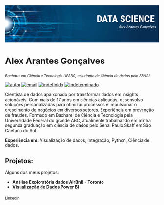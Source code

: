 <p align="center">
  <img src="banner.png" >
</p>

# Alex Arantes Gonçalves
<sub>*Bacharel em Ciência e Tecnologia UFABC, estudante de Ciência de dados pelo SENAI*</sub>

[![autor](https://img.shields.io/badge/autor-axargon-blue)](https://www.linkedin.com/in/alex-a-goncalves/)
[![email](https://img.shields.io/badge/Atividades-Senai-red)](https://github.com/Axargon/AtividadesSenai/tree/main) 
[![indefinido](https://img.shields.io/badge/Atividades-UFABC-dark-green)](https://github.com/Axargon/UFABC-ML-2018) 
[![Indeterminado](https://img.shields.io/badge/contributions-welcome-blue.svg?style=flat)](axargon@gmail.com)


Cientista de dados apaixonado por transformar dados em insights acionáveis. Com mais de 17 anos em ciências aplicadas, desenvolvo soluções personalizadas para otimizar processos e impulsionar o crescimento de negócios em diversos setores. Experiência em prevenção de fraudes.
Formado em Bacharel de Ciência e Tecnologia pela Universidade Federal do grande ABC, atualmente trabalhando em minha segunda graduação em ciência de dados pelo Senai Paulo Skaff em São Caetano do Sul

**Experiência em:** Visualização de dados, Integração, Python, Ciência de dados.

## Projetos:
Alguns dos meus projetos:

* **[Análise Exploratória dados AirBnB - Toronto](https://github.com/Axargon/ds_portfolio_In/blob/master/Analysing_Airbnb_Data_for_Toronto.ipynb)**
* **[Visualização de Dados Power BI ](https://github.com/Axargon/data_visualization/blob/master/README.md)**


 
 
 <!-- *Links:*-->
 <sub>[LinkedIn](https://www.linkedin.com/in/alex-a-goncalves/)</sub>

